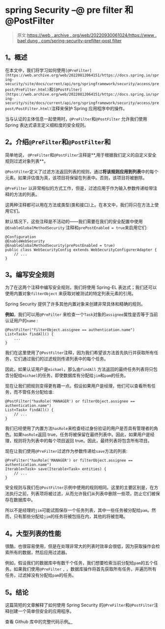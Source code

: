 # spring Security –@ pre filter 和@PostFilter

> 原文:[https://web . archive . org/web/20220930061024/https://www . bael dung . com/spring-security-prefilter-post filter](https://web.archive.org/web/20220930061024/https://www.baeldung.com/spring-security-prefilter-postfilter)

## **1。概述**

在本文中，我们将学习如何使用`[@PreFilter](https://web.archive.org/web/20220812064151/https://docs.spring.io/spring-security/site/docs/current/api/org/springframework/security/access/prepost/PreFilter.html)`和`[@PostFilter](https://web.archive.org/web/20220812064151/https://docs.spring.io/spring-security/site/docs/current/api/org/springframework/security/access/prepost/PostFilter.html)`注释来保护 Spring 应用程序中的操作。

当与认证的主体信息一起使用时，`@PreFilter`和`@PostFilter` 允许我们使用 Spring 表达式语言定义细粒度的安全规则。

## **2。介绍`@PreFilter`和`@PostFilter`和**

简单地说， `@PreFilter`和`@PostFilter`注释是**,用于根据我们定义的自定义安全规则过滤对象列表**。

`@PostFilter`定义了过滤方法返回列表的规则，通过**将该规则应用到列表**中的每个元素。如果评估值为真，该项目将保留在列表中。否则，该项目将被删除。

`@PreFilter` 以非常相似的方式工作，但是，过滤应用于作为输入参数传递给带注释的方法的列表。

这两种注释都可以用在方法或类型(类和接口)上。在本文中，我们将只在方法上使用它们。

默认情况下，这些注释是不活动的——我们需要在我们的安全配置中使用`@EnableGlobalMethodSecurity` 注释和`prePostEnabled = true`来启用它们:

```
@Configuration
@EnableWebSecurity
@EnableGlobalMethodSecurity(prePostEnabled = true)
public class WebSecurityConfig extends WebSecurityConfigurerAdapter {
    // ...
}
```

## **3。编写安全规则**

为了在这两个注释中编写安全规则，我们将使用 Spring-EL 表达式；我们还可以使用内置对象`filterObject` 来获取对被测试的特定列表元素的引用。

Spring Security 提供了许多其他内置对象来创建非常具体和精确的规则。

**例如**，我们可以用`@PreFilter` 来检查一个`Task`对象的`assignee`属性是否等于当前认证用户的`name` :

```
@PostFilter("filterObject.assignee == authentication.name")
List<Task> findAll() {
    ...
}
```

我们在这里使用了`@PostFilter`注释，因为我们希望该方法首先执行并获取所有任务，它们通过我们的过滤规则传递列表中的每个任务。

因此，如果认证用户是`michael`，那么由`findAll` 方法返回的最终任务列表将只包含分配给`michael`的任务，即使数据库有分配给`jim`和`pam`的任务。

现在让我们把规则变得更有趣一点。假设如果用户是经理，他们可以查看所有任务，而不管任务分配给谁:

```
@PostFilter("hasRole('MANAGER') or filterObject.assignee == authentication.name")
List<Task> findAll() {
    // ...
}
```

我们已经使用了内置方法`hasRole`来检查经过身份验证的用户是否具有管理者的角色。如果`hasRole`返回 true，任务将被保留在最终列表中。因此，如果用户是经理，规则将为列表中的每个项目返回 true。因此，最终列表将包含所有项目。

现在让我们使用`@PreFilter`过滤作为参数传递给`save`方法的列表:

```
@PreFilter("hasRole('MANAGER') or filterObject.assignee == authentication.name")
Iterable<Task> save(Iterable<Task> entities) {
    // ...
}
```

安全规则与我们在`@PostFilter`示例中使用的规则相同。这里的主要区别是，在方法执行之前，列表项将被过滤，从而允许我们从列表中删除一些项，防止它们被保存在数据库中。

所以不是经理的`jim`可能试图保存一个任务列表，其中一些任务被分配给`pam`。然而，只有那些分配给`jim`的任务将被包括在内，其他的将被忽略。

## **4。大型列表的性能**

很酷，也很容易使用，但是在处理非常大的列表时效率会很低，因为获取操作会检索所有的数据，然后应用过滤器。

例如，假设我们的数据库中有数千个任务，我们想要检索当前分配给`pam`的五个任务。如果我们使用`@PreFilter` `,` ，数据库操作将首先获取所有任务，并遍历所有任务，过滤掉没有分配给`pam`的任务。

## **5。结论**

这篇简短的文章解释了如何使用 Spring Security 的`@PreFilter`和`@PostFilter`注释创建一个简单但安全的应用程序。

查看 Github 库中的完整代码示例[。](https://web.archive.org/web/20220812064151/https://github.com/eugenp/tutorials/tree/master/spring-security-modules/spring-security-core)